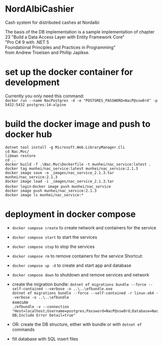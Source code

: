 # NordAlbiCashier
Cash system for distributed cashes at Nordalbi

The basis of the DB implementation is a sample implementation of chapter 23 "Build a Data Access Layer with Entity Framework Core"  
"Pro C# 9 with .NET 5  
Foundational Principles and Practices in Programming"  
from Andrew Troelsen and Phillip Japikse.

# set up the docker container for development
Currently you only need this command:  
`docker run --name NacPostgres -d -e "POSTGRES_PASSWORD=NacP@ssw0rd" -p 5432:5432 postgres:14-alpine`  

# build the docker image and push to docker hub
`dotnet tool install -g Microsoft.Web.LibraryManager.Cli`  
`cd Nac.Mvc/`  
`libman restore`  
`cd ..`  
`docker build -f .\Nac.Mvc\Dockerfile -t munhei/nac_service:latest .`  
`docker tag munhei/nac_service:latest munhei/nac_service:2.1.3`  
`docker image save -o _images/nac_service_2.1.3.tar munhei/nac_service:2.1.3`  
`docker image load -i _images/nac_service_2.1.3.tar`  
`docker login`
`docker image push munhei/nac_service`  
`docker image push munhei/nac_service:2.1.3`  
`docker image ls munhei/nac_service:*`  

# deployment in docker compose
- `docker compose create` to create network and containers for the service
- `docker compose start` to start the services
- `docker compose stop` to stop the services
- `docker compose rm` to remove containers for the service
Shortcut:
- `docker compose up -d` to create and start app and database  
- `docker compose down` to shutdown and remove services and network

- create the migration bundle: 
  `dotnet ef migrations bundle --force --self-contained --verbose -o ..\..\efbundle.exe`  
  `dotnet ef migrations bundle --force --self-contained -r linux-x64 --verbose -o ..\..\efbundle`  
  execute  
  `./efbundle -v --connection "Host=localhost;Username=postgres;Password=NacP@ssw0rd;Database=NacDB;Include Error Detail=true"`
- OR: create the DB structure, either with bundle or with `dotnet ef` commands
- fill database with SQL insert files
